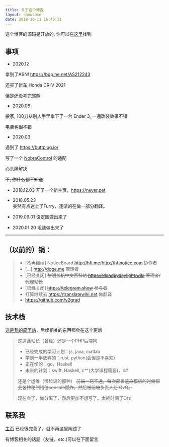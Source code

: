 ```yaml
---
title: 关于这个博客
layout: showcase
date: 2018-10-11 16:40:31
---
```


这个博客的源码是开放的, 你可以在[这里](https://github.com/homeofnever/blog)找到

## 事项

- 2020.12

拿到了ASN!  https://bgp.he.net/AS212243

<Tweet id="1335886440874586113">

还买了新车 Honda CR-V 2021

~~但是还没考完驾照~~

- 2020.08

搬家, 100刀从别人手里拿下了一台 Ender 3, 一通改装效果不错

~~电费也很不错~~

- 2020.03

遇到了 https://buttplug.io/ 

写了一个 [NobraControl](https://github.com/NeverBehave/NobraControlDemo) 的适配  

~~心头痛解决~~

~~不, 你什么都不知道~~

- 2018.12.03
开了一个新主页，https://never.pet

- 2018.05.23   
突然有点迷上了Furry，逐渐的在做一部分翻译。


- 2019.09.01
设定图做出来了

<Tweet id="1162786240371937280"/>

- 2020.01.20 
毛装做出来了

<Tweet id="1218216503138451457"/>


---

## （以前的）锅：

> - [不再继续] ~~NoticeBoard <a href="http://hfi.me">http://hfi.me</a>/<a href="http://hfinotice.com">http://hfinotice.com</a> 协作者~~
> - [...] <a href="http://doge.me">http://doge.me</a> 管理者
> - [已经关闭] ~~黎明杀机中文百科站 <a href="https://deadbydaylight.wiki">https://deadbydaylight.wiki</a> 管理者/代理站长~~
> - [已经关闭] ~~https://telegram.show 参与者~~
> - 打算继续去 https://translatewiki.net 做翻译
> - https://github.com/v2grad

## 技术栈

[这是我的简历站](https://xinhao.lu)，后续相关的东西都会在这个更新

> 这逗逼站长（曾经）还是一个PHP后端狗
> - 已经完成的学习计划：js, java, matlab
>  - 学到一半放弃的：rust, python(会但是不喜欢)
>  - 正在学的：go，Haskell
>  - 未来的计划：swift, Haskell, c艹(大学课程需要)，c#
> 
>  还是个运维（很垃圾的那种）
>~~前端一窍不通，每次部署渲染模板的时候都会各种秘制错位console爆炸，然后被前端负责人怼 QvQ。~~
>
> 现在会了，做分离了，然后更加不想写了。太耗时间了Orz

## 联系我

[主页](https://never.pet) 已经很完善了，就不再这里阐述了

有博客相关的话题（友链，etc.)可以在下面留言

<script>
import { Tweet } from 'vue-tweet-embed'

export default {
    components: {
        Tweet
    }
}
</script>